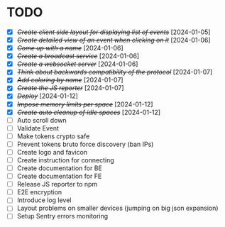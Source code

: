 # TODO
* [X] ~~*Create client side layout for displaying list of events*~~ [2024-01-05]
* [X] ~~*Create detailed view of an event when clicking on it*~~ [2024-01-06]
* [X] ~~*Come up with a name*~~ [2024-01-06]
* [X] ~~*Create a broadcast service*~~ [2024-01-06]
* [X] ~~*Create a websocket server*~~ [2024-01-06]
* [X] ~~*Think about backwards compatibility of the protocol*~~ [2024-01-07]
* [X] ~~*Add coloring by name*~~ [2024-01-07]
* [X] ~~*Create the JS reporter*~~ [2024-01-07]
* [X] ~~*Deploy*~~ [2024-01-12]
* [X] ~~*Impose memory limits per space*~~ [2024-01-12]
* [X] ~~*Create auto cleanup of idle spaces*~~ [2024-01-12]
* [ ] Auto scroll down
* [ ] Validate Event
* [ ] Make tokens crypto safe
* [ ] Prevent tokens bruto force discovery (ban IPs)
* [ ] Create logo and favicon
* [ ] Create instruction for connecting
* [ ] Create documentation for BE
* [ ] Create documentation for FE
* [ ] Release JS reporter to npm
* [ ] E2E encryption
* [ ] Introduce log level
* [ ] Layout problems on smaller devices (jumping on big json expansion)
* [ ] Setup Sentry errors monitoring
